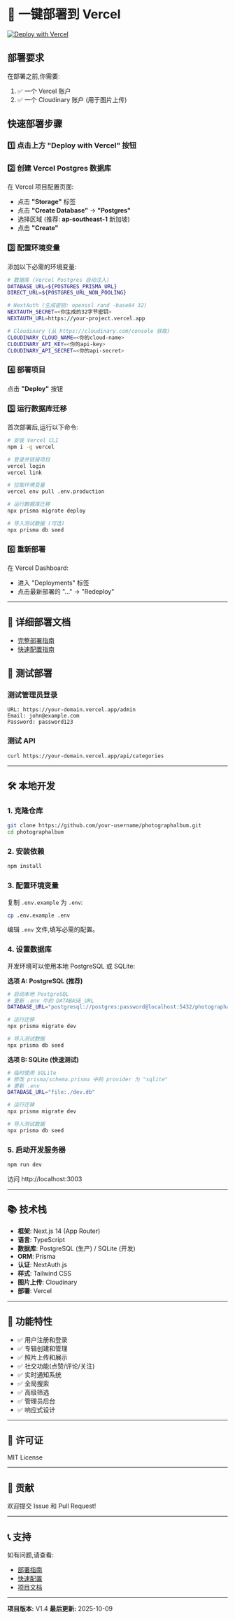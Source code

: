 # 🚀 一键部署到 Vercel

[![Deploy with Vercel](https://vercel.com/button)](https://vercel.com/new/clone?repository-url=https://github.com/your-username/photographalbum)

## 部署要求

在部署之前,你需要:

1. ✅ 一个 Vercel 账户
2. ✅ 一个 Cloudinary 账户 (用于图片上传)

## 快速部署步骤

### 1️⃣ 点击上方 "Deploy with Vercel" 按钮

### 2️⃣ 创建 Vercel Postgres 数据库

在 Vercel 项目配置页面:
- 点击 **"Storage"** 标签
- 点击 **"Create Database"** → **"Postgres"**
- 选择区域 (推荐: **ap-southeast-1** 新加坡)
- 点击 **"Create"**

### 3️⃣ 配置环境变量

添加以下必需的环境变量:

```bash
# 数据库 (Vercel Postgres 自动注入)
DATABASE_URL=${POSTGRES_PRISMA_URL}
DIRECT_URL=${POSTGRES_URL_NON_POOLING}

# NextAuth (生成密钥: openssl rand -base64 32)
NEXTAUTH_SECRET=<你生成的32字节密钥>
NEXTAUTH_URL=https://your-project.vercel.app

# Cloudinary (从 https://cloudinary.com/console 获取)
CLOUDINARY_CLOUD_NAME=<你的cloud-name>
CLOUDINARY_API_KEY=<你的api-key>
CLOUDINARY_API_SECRET=<你的api-secret>
```

### 4️⃣ 部署项目

点击 **"Deploy"** 按钮

### 5️⃣ 运行数据库迁移

首次部署后,运行以下命令:

```bash
# 安装 Vercel CLI
npm i -g vercel

# 登录并链接项目
vercel login
vercel link

# 拉取环境变量
vercel env pull .env.production

# 运行数据库迁移
npx prisma migrate deploy

# 导入测试数据 (可选)
npx prisma db seed
```

### 6️⃣ 重新部署

在 Vercel Dashboard:
- 进入 "Deployments" 标签
- 点击最新部署的 "..." → "Redeploy"

---

## 📖 详细部署文档

- [完整部署指南](./docs/VERCEL_DEPLOYMENT_GUIDE.md)
- [快速配置指南](./docs/VERCEL_QUICK_CONFIG.md)

## 🧪 测试部署

### 测试管理员登录

```
URL: https://your-domain.vercel.app/admin
Email: john@example.com
Password: password123
```

### 测试 API

```bash
curl https://your-domain.vercel.app/api/categories
```

---

## 🛠️ 本地开发

### 1. 克隆仓库

```bash
git clone https://github.com/your-username/photographalbum.git
cd photographalbum
```

### 2. 安装依赖

```bash
npm install
```

### 3. 配置环境变量

复制 `.env.example` 为 `.env`:

```bash
cp .env.example .env
```

编辑 `.env` 文件,填写必需的配置。

### 4. 设置数据库

开发环境可以使用本地 PostgreSQL 或 SQLite:

**选项 A: PostgreSQL (推荐)**
```bash
# 启动本地 PostgreSQL
# 更新 .env 中的 DATABASE_URL
DATABASE_URL="postgresql://postgres:password@localhost:5432/photographalbum"

# 运行迁移
npx prisma migrate dev

# 导入测试数据
npx prisma db seed
```

**选项 B: SQLite (快速测试)**
```bash
# 临时使用 SQLite
# 修改 prisma/schema.prisma 中的 provider 为 "sqlite"
# 更新 .env
DATABASE_URL="file:./dev.db"

# 运行迁移
npx prisma migrate dev

# 导入测试数据
npx prisma db seed
```

### 5. 启动开发服务器

```bash
npm run dev
```

访问 http://localhost:3003

---

## 📚 技术栈

- **框架**: Next.js 14 (App Router)
- **语言**: TypeScript
- **数据库**: PostgreSQL (生产) / SQLite (开发)
- **ORM**: Prisma
- **认证**: NextAuth.js
- **样式**: Tailwind CSS
- **图片上传**: Cloudinary
- **部署**: Vercel

---

## 🎯 功能特性

- ✅ 用户注册和登录
- ✅ 专辑创建和管理
- ✅ 照片上传和展示
- ✅ 社交功能(点赞/评论/关注)
- ✅ 实时通知系统
- ✅ 全局搜索
- ✅ 高级筛选
- ✅ 管理员后台
- ✅ 响应式设计

---

## 📄 许可证

MIT License

---

## 🤝 贡献

欢迎提交 Issue 和 Pull Request!

---

## 📞 支持

如有问题,请查看:
- [部署指南](./docs/VERCEL_DEPLOYMENT_GUIDE.md)
- [快速配置](./docs/VERCEL_QUICK_CONFIG.md)
- [项目文档](./docs/)

---

**项目版本:** V1.4
**最后更新:** 2025-10-09
